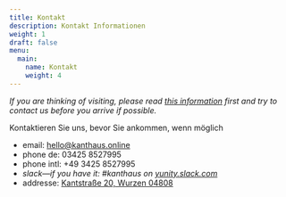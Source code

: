 ```yaml
---
title: Kontakt
description: Kontakt Informationen
weight: 1
draft: false
menu:
  main:
    name: Kontakt
    weight: 4
---
```

*If you are thinking of visiting, please read [this information](https://kanthaus.online/en/docs/visiting/) first and try to contact us before you arrive if possible.*

Kontaktieren Sie uns, bevor Sie ankommen, wenn möglich

- email: <hello@kanthaus.online>
- phone de: 03425 8527995
- phone intl: +49 3425 8527995
- *slack—if you have it: #kanthaus on [yunity.slack.com](https://yunity.slack.com)*
- addresse: [Kantstraße 20, Wurzen 04808](https://www.openstreetmap.org/search?query=20%20kantstrasse%20wurzen#map=19/51.36711/12.74075&layers=N)
